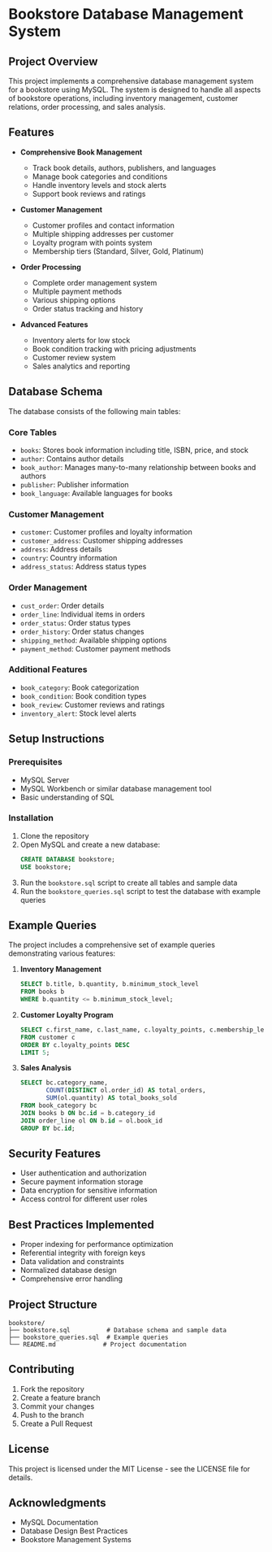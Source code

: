 # Bookstore Database Management System

## Project Overview
This project implements a comprehensive database management system for a bookstore using MySQL. The system is designed to handle all aspects of bookstore operations, including inventory management, customer relations, order processing, and sales analysis.

## Features
- **Comprehensive Book Management**
  - Track book details, authors, publishers, and languages
  - Manage book categories and conditions
  - Handle inventory levels and stock alerts
  - Support book reviews and ratings

- **Customer Management**
  - Customer profiles and contact information
  - Multiple shipping addresses per customer
  - Loyalty program with points system
  - Membership tiers (Standard, Silver, Gold, Platinum)

- **Order Processing**
  - Complete order management system
  - Multiple payment methods
  - Various shipping options
  - Order status tracking and history

- **Advanced Features**
  - Inventory alerts for low stock
  - Book condition tracking with pricing adjustments
  - Customer review system
  - Sales analytics and reporting

## Database Schema
The database consists of the following main tables:

### Core Tables
- `books`: Stores book information including title, ISBN, price, and stock
- `author`: Contains author details
- `book_author`: Manages many-to-many relationship between books and authors
- `publisher`: Publisher information
- `book_language`: Available languages for books

### Customer Management
- `customer`: Customer profiles and loyalty information
- `customer_address`: Customer shipping addresses
- `address`: Address details
- `country`: Country information
- `address_status`: Address status types

### Order Management
- `cust_order`: Order details
- `order_line`: Individual items in orders
- `order_status`: Order status types
- `order_history`: Order status changes
- `shipping_method`: Available shipping options
- `payment_method`: Customer payment methods

### Additional Features
- `book_category`: Book categorization
- `book_condition`: Book condition types
- `book_review`: Customer reviews and ratings
- `inventory_alert`: Stock level alerts

## Setup Instructions

### Prerequisites
- MySQL Server
- MySQL Workbench or similar database management tool
- Basic understanding of SQL

### Installation
1. Clone the repository
2. Open MySQL and create a new database:
   ```sql
   CREATE DATABASE bookstore;
   USE bookstore;
   ```
3. Run the `bookstore.sql` script to create all tables and sample data
4. Run the `bookstore_queries.sql` script to test the database with example queries

## Example Queries
The project includes a comprehensive set of example queries demonstrating various features:

1. **Inventory Management**
   ```sql
   SELECT b.title, b.quantity, b.minimum_stock_level
   FROM books b
   WHERE b.quantity <= b.minimum_stock_level;
   ```

2. **Customer Loyalty Program**
   ```sql
   SELECT c.first_name, c.last_name, c.loyalty_points, c.membership_level
   FROM customer c
   ORDER BY c.loyalty_points DESC
   LIMIT 5;
   ```

3. **Sales Analysis**
   ```sql
   SELECT bc.category_name,
          COUNT(DISTINCT ol.order_id) AS total_orders,
          SUM(ol.quantity) AS total_books_sold
   FROM book_category bc
   JOIN books b ON bc.id = b.category_id
   JOIN order_line ol ON b.id = ol.book_id
   GROUP BY bc.id;
   ```

## Security Features
- User authentication and authorization
- Secure payment information storage
- Data encryption for sensitive information
- Access control for different user roles

## Best Practices Implemented
- Proper indexing for performance optimization
- Referential integrity with foreign keys
- Data validation and constraints
- Normalized database design
- Comprehensive error handling

## Project Structure
```
bookstore/
├── bookstore.sql          # Database schema and sample data
├── bookstore_queries.sql  # Example queries
└── README.md             # Project documentation
```

## Contributing
1. Fork the repository
2. Create a feature branch
3. Commit your changes
4. Push to the branch
5. Create a Pull Request

## License
This project is licensed under the MIT License - see the LICENSE file for details.

## Acknowledgments
- MySQL Documentation
- Database Design Best Practices
- Bookstore Management Systems
